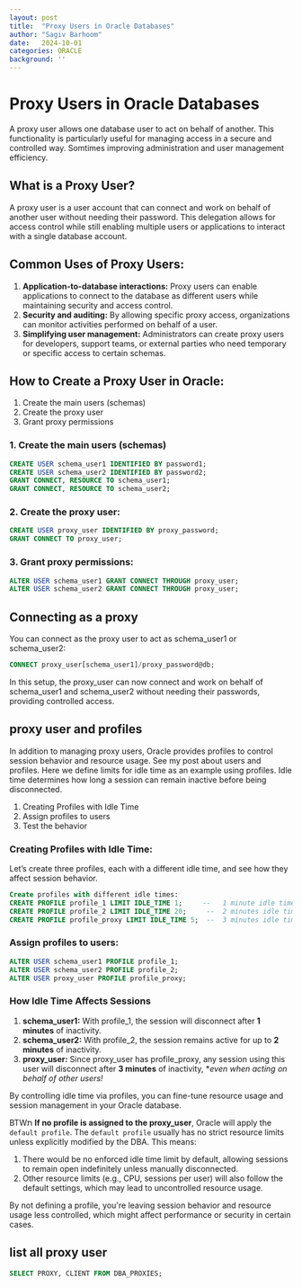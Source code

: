 ```yaml
---
layout: post
title:  "Proxy Users in Oracle Databases"
author: "Sagiv Barhoom"
date:   2024-10-01
categories: ORACLE 
background: ''
---
```


# Proxy Users in Oracle Databases

A proxy user allows one database user to act on behalf of another. 
This functionality is particularly useful for managing access in a secure and controlled way.
Somtimes improving administration and user management efficiency.

## What is a Proxy User?
A proxy user is a user account that can connect and work on behalf of another user without needing their password. 
This delegation allows for access control while still enabling multiple users or applications to interact with a single database account.

## Common Uses of Proxy Users:
1. **Application-to-database interactions:** 
   Proxy users can enable applications to connect to the database as different users while maintaining security and access control.
2. **Security and auditing:**
   By allowing specific proxy access, organizations can monitor activities performed on behalf of a user.
3. **Simplifying user management:** Administrators can create proxy users for developers, support teams, or external parties who need temporary or specific access to certain schemas.

## How to Create a Proxy User in Oracle:
1. Create the main users (schemas)
2. Create the proxy user
3. Grant proxy permissions

### 1. Create the main users (schemas)
```sql
CREATE USER schema_user1 IDENTIFIED BY password1;
CREATE USER schema_user2 IDENTIFIED BY password2;
GRANT CONNECT, RESOURCE TO schema_user1;
GRANT CONNECT, RESOURCE TO schema_user2;
```
### 2. Create the proxy user:
```sql
CREATE USER proxy_user IDENTIFIED BY proxy_password;
GRANT CONNECT TO proxy_user;
```
### 3. Grant proxy permissions:
```sql
ALTER USER schema_user1 GRANT CONNECT THROUGH proxy_user;
ALTER USER schema_user2 GRANT CONNECT THROUGH proxy_user;
```
## Connecting as a proxy
You can connect as the proxy user to act as schema_user1 or schema_user2:
```sql
CONNECT proxy_user[schema_user1]/proxy_password@db;
```
In this setup, the proxy_user can now connect and work on behalf of schema_user1 and schema_user2 without needing their passwords, providing controlled access.

## proxy user and profiles
In addition to managing proxy users, Oracle provides profiles to control session behavior and resource usage. 
See my post about users and profiles.
Here we define limits for idle time as an example  using profiles.
Idle time determines how long a session can remain inactive before being disconnected.
1. Creating Profiles with Idle Time
2. Assign profiles to users
3. Test the behavior
### Creating Profiles with Idle Time:
Let’s create three profiles, each with a different idle time, and see how they affect session behavior.
```sql
Create profiles with different idle times:
CREATE PROFILE profile_1 LIMIT IDLE_TIME 1;     --   1 minute idle time
CREATE PROFILE profile_2 LIMIT IDLE_TIME 20;     --  2 minutes idle time
CREATE PROFILE profile_proxy LIMIT IDLE_TIME 5;  --  3 minutes idle time
```
### Assign profiles to users:
```sql
ALTER USER schema_user1 PROFILE profile_1;
ALTER USER schema_user2 PROFILE profile_2;
ALTER USER proxy_user PROFILE profile_proxy;
```

### How Idle Time Affects Sessions
1. **schema_user1:** With profile_1, the session will disconnect after **1 minutes** of inactivity.
2. **schema_user2:** With profile_2, the session remains active for up to **2 minutes** of inactivity.
3. **proxy_user:** Since proxy_user has profile_proxy, any session using this user will disconnect after **3 minutes** of inactivity, **even when acting on behalf of other users!*

By controlling idle time via profiles, you can fine-tune resource usage and session management in your Oracle database.

BTWת **If no profile is assigned to the proxy_user**, Oracle will apply the `default profile`. 
The `default profile` usually has no strict resource limits unless explicitly modified by the DBA. 
This means:
1. There would be no enforced idle time limit by default, allowing sessions to remain open indefinitely unless manually disconnected.
2. Other resource limits (e.g., CPU, sessions per user) will also follow the default settings, which may lead to uncontrolled resource usage.

By not defining a profile, you're leaving session behavior and resource usage less controlled, which might affect performance or security in certain cases.

## list all proxy user 
```sql
SELECT PROXY, CLIENT FROM DBA_PROXIES;
```
